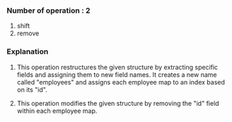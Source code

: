 ### Number of operation : 2
1. shift
2. remove

### Explanation
1. This operation restructures the given structure by extracting specific fields and assigning them to new field names. It creates a new name called "employees" and assigns each employee map to an index based on its "id". 

2. This operation modifies the given structure by removing the "id" field within each employee map.